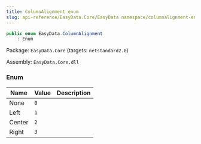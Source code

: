 ```yaml
---
title: ColumnAlignment enum
slug: api-reference/EasyData.Core/EasyData namespace/columnalignment-enum
---
```



```csharp
public enum EasyData.ColumnAlignment
    : Enum

```
Package: `EasyData.Core` (targets: `netstandard2.0`)

Assembly: `EasyData.Core.dll`

### Enum

| Name | Value | Description | 
| --- | --- | --- | 
| None | `0` |  | 
| Left | `1` |  | 
| Center | `2` |  | 
| Right | `3` |  |